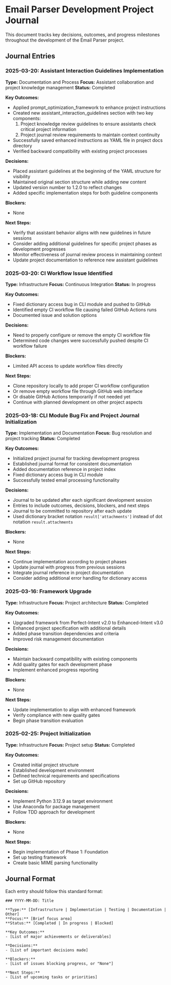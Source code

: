 # Email Parser Development Project Journal

This document tracks key decisions, outcomes, and progress milestones throughout the development of the Email Parser project.

## Journal Entries

### 2025-03-20: Assistant Interaction Guidelines Implementation

**Type:** Documentation and Process
**Focus:** Assistant collaboration and project knowledge management
**Status:** Completed

**Key Outcomes:**
- Applied prompt_optimization_framework to enhance project instructions
- Created new assistant_interaction_guidelines section with two key components:
  1. Project knowledge review guidelines to ensure assistants check critical project information
  2. Project journal review requirements to maintain context continuity
- Successfully saved enhanced instructions as YAML file in project docs directory
- Verified backward compatibility with existing project processes

**Decisions:**
- Placed assistant guidelines at the beginning of the YAML structure for visibility
- Maintained original section structure while adding new content
- Updated version number to 1.2.0 to reflect changes
- Added specific implementation steps for both guideline components

**Blockers:**
- None

**Next Steps:**
- Verify that assistant behavior aligns with new guidelines in future sessions
- Consider adding additional guidelines for specific project phases as development progresses
- Monitor effectiveness of journal review process in maintaining context
- Update project documentation to reference new assistant guidelines

### 2025-03-20: CI Workflow Issue Identified

**Type:** Infrastructure
**Focus:** Continuous Integration
**Status:** In progress

**Key Outcomes:**
- Fixed dictionary access bug in CLI module and pushed to GitHub
- Identified empty CI workflow file causing failed GitHub Actions runs
- Documented issue and solution options

**Decisions:**
- Need to properly configure or remove the empty CI workflow file
- Determined code changes were successfully pushed despite CI workflow failure

**Blockers:**
- Limited API access to update workflow files directly

**Next Steps:**
- Clone repository locally to add proper CI workflow configuration
- Or remove empty workflow file through GitHub web interface
- Or disable GitHub Actions temporarily if not needed yet
- Continue with planned development on other project aspects

### 2025-03-18: CLI Module Bug Fix and Project Journal Initialization

**Type:** Implementation and Documentation
**Focus:** Bug resolution and project tracking
**Status:** Completed

**Key Outcomes:**
- Initialized project journal for tracking development progress
- Established journal format for consistent documentation
- Added documentation reference in project index
- Fixed dictionary access bug in CLI module
- Successfully tested email processing functionality

**Decisions:**
- Journal to be updated after each significant development session
- Entries to include outcomes, decisions, blockers, and next steps
- Journal to be committed to repository after each update
- Used dictionary bracket notation `result['attachments']` instead of dot notation `result.attachments`

**Blockers:**
- None

**Next Steps:**
- Continue implementation according to project phases
- Update journal with progress from previous sessions
- Integrate journal reference in project documentation
- Consider adding additional error handling for dictionary access

### 2025-03-16: Framework Upgrade

**Type:** Infrastructure
**Focus:** Project architecture
**Status:** Completed

**Key Outcomes:**
- Upgraded framework from Perfect-Intent v2.0 to Enhanced-Intent v3.0
- Enhanced project specification with additional details
- Added phase transition dependencies and criteria
- Improved risk management documentation

**Decisions:**
- Maintain backward compatibility with existing components
- Add quality gates for each development phase
- Implement enhanced progress reporting

**Blockers:**
- None

**Next Steps:**
- Update implementation to align with enhanced framework
- Verify compliance with new quality gates
- Begin phase transition evaluation

### 2025-02-25: Project Initialization

**Type:** Infrastructure
**Focus:** Project setup
**Status:** Completed

**Key Outcomes:**
- Created initial project structure
- Established development environment
- Defined technical requirements and specifications
- Set up GitHub repository

**Decisions:**
- Implement Python 3.12.9 as target environment
- Use Anaconda for package management
- Follow TDD approach for development

**Blockers:**
- None

**Next Steps:**
- Begin implementation of Phase 1: Foundation
- Set up testing framework
- Create basic MIME parsing functionality

## Journal Format

Each entry should follow this standard format:

```
### YYYY-MM-DD: Title

**Type:** [Infrastructure | Implementation | Testing | Documentation | Other]
**Focus:** [Brief focus area]
**Status:** [Completed | In progress | Blocked]

**Key Outcomes:**
- [List of major achievements or deliverables]

**Decisions:**
- [List of important decisions made]

**Blockers:**
- [List of issues blocking progress, or "None"]

**Next Steps:**
- [List of upcoming tasks or priorities]
```